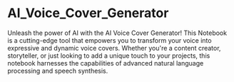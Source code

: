 # AI_Voice_Cover_Generator

Unleash the power of AI with the AI Voice Cover Generator! This Notebook is a cutting-edge tool that empowers you to transform your voice into expressive and dynamic voice covers. Whether you're a content creator, storyteller, or just looking to add a unique touch to your projects, this notebook harnesses the capabilities of advanced natural language processing and speech synthesis.
